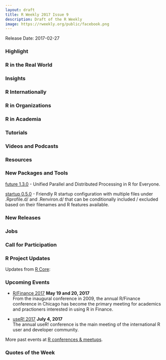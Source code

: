 ```yaml
---
layout: draft
title: R Weekly 2017 Issue 9
description: Draft of the R Weekly
image: https://rweekly.org/public/facebook.png
---
```


Release Date: 2017-02-27

### Highlight




### R in the Real World



### Insights



### R Internationally



### R in Organizations



### R in Academia


### Tutorials



### Videos and Podcasts




### Resources





### New Packages and Tools

[future 1.3.0](http://www.jottr.org/2017/02/future-reproducible-rngs-futurelapply.html) - Unified Parallel and Distributed Processing in R for Everyone.

[startup 0.5.0](https://cran.r-project.org/package=startup) - Friendly R startup configuration with multiple files under .Rprofile.d/ and .Renviron.d/ that can be conditionally included / excluded based on their filenames and R features available.


### New Releases


### Jobs



### Call for Participation



### R Project Updates


Updates from [R Core](http://developer.r-project.org/blosxom.cgi/R-devel/NEWS):



### Upcoming Events

+ [R/Finance 2017](http://www.rinfinance.com/) **May 19 and 20, 2017**  <br />
From the inaugural conference in 2009, the annual R/Finance conference in Chicago has become the primary meeting for academics and practioners interested in using R in Finance. 

+ [useR! 2017](http://user2017.brussels/) **July 4, 2017** <br />
The annual useR! conference is the main meeting of the international R user and developer community.

More past events at [R conferences & meetups](https://conf.rweekly.org).

### Quotes of the Week

